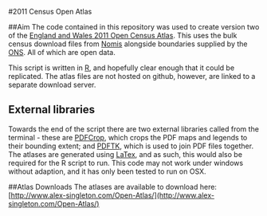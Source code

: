 #2011 Census Open Atlas


##Aim
The code contained in this repository was used to create version two of the [England and Wales 2011 Open Census Atlas](http://www.alex-singleton.com/r/2014/02/05/2011-census-open-atlas-project-version-two/). This uses the bulk census download files from [Nomis](http://www.nomisweb.co.uk/census/2011) alongside boundaries supplied by the [ONS](http://www.ons.gov.uk/ons/guide-method/geography/products/census/spatial/2011/index.html). All of which are open data.

This script is written in [R](http://www.r-project.org/), and hopefully clear enough that it could be replicated. The atlas files are not hosted on github, however, are linked to a separate download server.

## External libraries
Towards the end of the script there are two external libraries called from the terminal - these are [PDFCrop](http://users.skynet.be/tools/PDFTools.tgz), which crops the PDF maps and legends to their bounding extent; and [PDFTK](http://www.pdflabs.com/tools/pdftk-the-pdf-toolkit/), which is used to join PDF files together. The atlases are generated using [LaTex](http://www.latex-project.org/), and as such, this would also be required for the R script to run. This code may not work under windows without adaption, and it has only been tested to run on OSX.

##Atlas Downloads
The atlases are available to download here: [http://www.alex-singleton.com/Open-Atlas/](http://www.alex-singleton.com/Open-Atlas/)